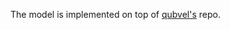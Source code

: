 The model is implemented on top of [qubvel's](https://github.com/qubvel/segmentation_models.pytorch) repo. 
